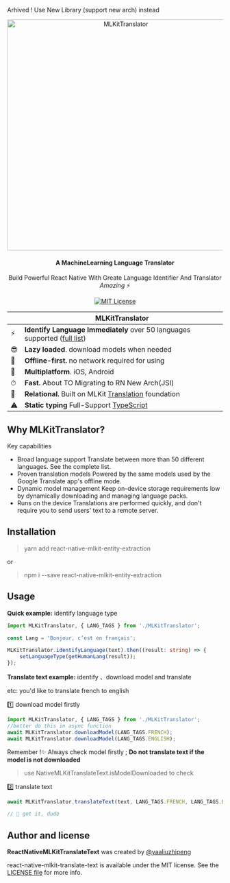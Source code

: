 Arhived ! Use New Library (support new arch) instead 
<a href="https://github.com/yaaliuzhipeng/react-native-mlkit-translate-text"></a>

<p align="center">
  <img src="https://github.com/yaaliuzhipeng/react-native-mlkit-translate-text/blob/main/raw/logo.png" alt="MLKitTranslator" width="539" />
</p>

<h4 align="center">
  A MachineLearning Language Translator
</h4>

<p align="center">
  Build Powerful React Native With Greate Language Identifier And Translator <em>Amazing</em> ⚡️
</p>

<p align="center">
  <a href="https://github.com/yaaliuzhipeng/react-native-mlkit-translate-text">
    <img src="https://img.shields.io/badge/License-MIT-blue.svg" alt="MIT License">
  </a>
</p>

|     | MLKitTranslator                                                                                                                                                     |
| --- | ------------------------------------------------------------------------------------------------------------------------------------------------------------------- |
| ⚡️ | **Identify Language Immediately** over 50 languages supported ([full list](https://developers.google.com/ml-kit/language/translation/translation-language-support)) |
| 😎  | **Lazy loaded**. download models when needed                                                                                                                        |
| 🔄  | **Offline-first.** no network required for using                                                                                                                    |
| 📱  | **Multiplatform**. iOS, Android                                                                                                                                     |
| ⏱   | **Fast.** About TO Migrating to RN New Arch(JSI)                                                                                                                    |
| 🔗  | **Relational.** Built on MLKit [Translation](https://developers.google.com/ml-kit/language/translation) foundation                                                  |
| ⚠️  | **Static typing** Full-Support [TypeScript](https://typescriptlang.org)                                                                                             |

## Why MLKitTranslator?

Key capabilities

-   Broad language support Translate between more than 50 different languages. See the complete list.
-   Proven translation models Powered by the same models used by the Google Translate app's offline mode.
-   Dynamic model management Keep on-device storage requirements low by dynamically downloading and managing language packs.
-   Runs on the device Translations are performed quickly, and don't require you to send users' text to a remote server.

## Installation

> yarn add react-native-mlkit-entity-extraction

or

> npm i --save react-native-mlkit-entity-extraction

## Usage

**Quick example:** identify language type

```typescript
import MLKitTranslator, { LANG_TAGS } from './MLKitTranslator';

const Lang = 'Bonjour, c’est en français';

MLKitTranslator.identifyLanguage(text).then((result: string) => {
	setLanguageType(getHumanLang(result));
});
```

**Translate text example:** identify 、download model and translate

etc: you'd like to translate french to english

1️⃣ download model firstly

```js
import MLKitTranslator, { LANG_TAGS } from './MLKitTranslator';
//better do this in async function
await MLKitTranslator.downloadModel(LANG_TAGS.FRENCH);
await MLKitTranslator.downloadModel(LANG_TAGS.ENGLISH);
```

Remember !✨ Always check model firstly ;
**Do not translate text if the model is not downloaded**

> use NativeMLKitTranslateText.isModelDownloaded to check

2️⃣ translate text

```js
await MLKitTranslator.translateText(text, LANG_TAGS.FRENCH, LANG_TAGS.ENGLISH);

// 🎉 got it, dude
```

## Author and license

**ReactNativeMLKitTranslateText** was created by [@yaaliuzhipeng](https://github.com/yaaliuzhipeng)

react-native-mlkit-translate-text is available under the MIT license. See the [LICENSE file](./LICENSE) for more info.
